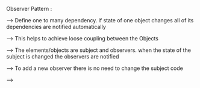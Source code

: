 

Observer Pattern :


 --> Define one to many dependency. if state of one object changes all of its dependencies are notified automatically
 
 --> This helps to achieve loose coupling between the Objects
 
 --> The elements/objects are subject and observers. when the state of the subject is changed the observers are notified
 
 --> To add a new observer there is no need to change the subject code
 
 -->